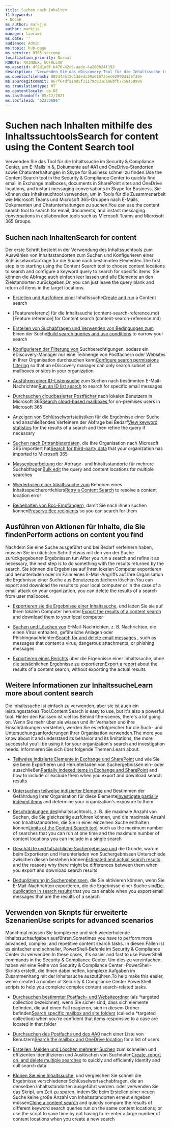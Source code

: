 ```yaml
---
title: Suchen nach Inhalten
f1.keywords:
- NOCSH
ms.author: markjjo
author: markjjo
manager: laurawi
ms.date: ''
audience: Admin
ms.topic: hub-page
ms.service: O365-seccomp
localization_priority: Normal
ROBOTS: NOINDEX, NOFOLLOW
ms.assetid: df2d1e0f-b476-42c9-aade-4a260b24f193
description: 'Verwenden Sie das eDiscovery-Tool für die Inhaltssuche im Security & Compliance Center, um E-Mails in &, Dokumente auf #A1 und #A2 sowie Chatunterhaltungen in Skype for Business schnell zu finden.'
ms.openlocfilehash: 80234a512d13deda29a61073bec62990d135f30e
ms.sourcegitcommit: 967f64dfa1a05f31179c8316b96bfb7758a5d990
ms.translationtype: MT
ms.contentlocale: de-DE
ms.lasthandoff: 05/12/2021
ms.locfileid: "52333686"
---
```

# <a name="search-for-content-using-the-content-search-tool"></a><span data-ttu-id="9cddd-103">Suchen nach Inhalten mithilfe des Inhaltssuchtools</span><span class="sxs-lookup"><span data-stu-id="9cddd-103">Search for content using the Content Search tool</span></span>

<span data-ttu-id="9cddd-104">Verwenden Sie das Tool für die Inhaltssuche im Security & Compliance Center, um E-Mails in &, Dokumente auf #A1 und OneDrive-Standorten sowie Chatunterhaltungen in Skype for Business schnell zu finden.</span><span class="sxs-lookup"><span data-stu-id="9cddd-104">Use the Content Search tool in the Security & Compliance Center to quickly find email in Exchange mailboxes, documents in SharePoint sites and OneDrive locations, and instant messaging conversations in Skype for Business.</span></span> <span data-ttu-id="9cddd-105">Sie können das Inhaltssuchtool verwenden, um in Tools für die Zusammenarbeit wie Microsoft Teams und Microsoft 365-Gruppen nach E-Mails, Dokumenten und Chatunterhaltungen zu suchen.</span><span class="sxs-lookup"><span data-stu-id="9cddd-105">You can use the content search tool to search for email, documents, and instant messaging conversations in collaboration tools such as Microsoft Teams and Microsoft 365 Groups.</span></span>
  
## <a name="search-for-content"></a><span data-ttu-id="9cddd-106">Suchen nach Inhalten</span><span class="sxs-lookup"><span data-stu-id="9cddd-106">Search for content</span></span>

<span data-ttu-id="9cddd-107">Der erste Schritt besteht in der Verwendung des Inhaltssuchtools zum Auswählen von Inhaltsstandorten zum Suchen und Konfigurieren einer Schlüsselwortabfrage für die Suche nach bestimmten Elementen.</span><span class="sxs-lookup"><span data-stu-id="9cddd-107">The first step is to starting using the Content Search tool to choose content locations to search and configure a keyword query to search for specific items.</span></span> <span data-ttu-id="9cddd-108">Sie können die Abfrage auch einfach leer lassen und alle Elemente an den Zielstandorten zurückgeben.</span><span class="sxs-lookup"><span data-stu-id="9cddd-108">Or, you can just leave the query blank and return all items in the target locations.</span></span>
  
- <span data-ttu-id="9cddd-109">[Erstellen und Ausführen einer](content-search.md) Inhaltssuche</span><span class="sxs-lookup"><span data-stu-id="9cddd-109">[Create and run](content-search.md) a Content search</span></span>

- <span data-ttu-id="9cddd-110">[Featurereferenz] für die Inhaltssuche (content-search-reference.md)</span><span class="sxs-lookup"><span data-stu-id="9cddd-110">[Feature reference] for Content search (content-search-reference.md)</span></span>

- <span data-ttu-id="9cddd-111">[Erstellen von Suchabfragen und Verwenden von Bedingungen zum](keyword-queries-and-search-conditions.md) Einen der Suche</span><span class="sxs-lookup"><span data-stu-id="9cddd-111">[Build search queries and use conditions](keyword-queries-and-search-conditions.md) to narrow your search</span></span> 

- <span data-ttu-id="9cddd-112">[Konfigurieren der Filterung von](permissions-filtering-for-content-search.md) Suchberechtigungen, sodass ein eDiscovery-Manager nur eine Teilmenge von Postfächern oder Websites in Ihrer Organisation durchsuchen kann</span><span class="sxs-lookup"><span data-stu-id="9cddd-112">[Configure search permissions filtering](permissions-filtering-for-content-search.md) so that an eDiscovery manager can only search subset of mailboxes or sites in your organization</span></span> 

- <span data-ttu-id="9cddd-113">[Ausführen einer ID-Listensuche](csv-file-for-an-id-list-content-search.md) zum Suchen nach bestimmten E-Mail-Nachrichten</span><span class="sxs-lookup"><span data-stu-id="9cddd-113">[Run an ID list search](csv-file-for-an-id-list-content-search.md) to search for specific email messages</span></span> 

- <span data-ttu-id="9cddd-114">[Durchsuchen cloudbasierter Postfächer ](search-cloud-based-mailboxes-for-on-premises-users.md) nach lokalen Benutzern in Microsoft 365</span><span class="sxs-lookup"><span data-stu-id="9cddd-114">[Search cloud-based mailboxes ](search-cloud-based-mailboxes-for-on-premises-users.md) for on-premises users in Microsoft 365</span></span>

- <span data-ttu-id="9cddd-115">[Anzeigen von Schlüsselwortstatistiken](view-keyword-statistics-for-content-search.md) für die Ergebnisse einer Suche und anschließendes Verfeinern der Abfrage bei Bedarf</span><span class="sxs-lookup"><span data-stu-id="9cddd-115">[View keyword statistics](view-keyword-statistics-for-content-search.md) for the results of a search and then refine the query if necessary</span></span>

- <span data-ttu-id="9cddd-116">[Suchen nach Drittanbieterdaten,](use-content-search-to-search-third-party-data-that-was-imported.md) die Ihre Organisation nach Microsoft 365 importiert hat</span><span class="sxs-lookup"><span data-stu-id="9cddd-116">[Search for third-party data](use-content-search-to-search-third-party-data-that-was-imported.md) that your organization has imported to Microsoft 365</span></span>

- <span data-ttu-id="9cddd-117">[Massenbearbeitung](bulk-edit-content-searches.md) der Abfrage- und Inhaltsstandorte für mehrere Suchabfragen</span><span class="sxs-lookup"><span data-stu-id="9cddd-117">[Bulk edit](bulk-edit-content-searches.md) the query and content locations for multiple searches</span></span>

- <span data-ttu-id="9cddd-118">[Wiederholen einer Inhaltssuche zum](retry-failed-content-search.md) Beheben eines Inhaltsspeicherortfehlers</span><span class="sxs-lookup"><span data-stu-id="9cddd-118">[Retry a Content Search](retry-failed-content-search.md) to resolve a content location error</span></span>

- <span data-ttu-id="9cddd-119">[Beibehalten von Bcc-Empfängern,](/exchange/policy-and-compliance/holds/preserve-bcc-recipients-and-group-members) damit Sie nach ihnen suchen können</span><span class="sxs-lookup"><span data-stu-id="9cddd-119">[Preserve Bcc recipients](/exchange/policy-and-compliance/holds/preserve-bcc-recipients-and-group-members) so you can search for them</span></span> 

## <a name="perform-actions-on-content-you-find"></a><span data-ttu-id="9cddd-120">Ausführen von Aktionen für Inhalte, die Sie finden</span><span class="sxs-lookup"><span data-stu-id="9cddd-120">Perform actions on content you find</span></span>

<span data-ttu-id="9cddd-121">Nachdem Sie eine Suche ausgeführt und bei Bedarf verfeinern haben, müssen Sie im nächsten Schritt etwas mit den von der Suche zurückgegebenen Ergebnissen tun.</span><span class="sxs-lookup"><span data-stu-id="9cddd-121">After you run a search and refine it as necessary, the next step is to do something with the results returned by the search.</span></span> <span data-ttu-id="9cddd-122">Sie können die Ergebnisse auf Ihren lokalen Computer exportieren und herunterladen oder im Falle eines E-Mail-Angriffs auf Ihre Organisation die Ergebnisse einer Suche aus Benutzerpostfächern löschen.</span><span class="sxs-lookup"><span data-stu-id="9cddd-122">You can export and download the results to your local computer or in the case of a email attack on your organization, you can delete the results of a search from user mailboxes.</span></span>
  
- <span data-ttu-id="9cddd-123">[Exportieren sie die Ergebnisse einer Inhaltssuche,](export-search-results.md) und laden Sie sie auf Ihren lokalen Computer herunter.</span><span class="sxs-lookup"><span data-stu-id="9cddd-123">[Export the results of a content search](export-search-results.md) and download them to your local computer</span></span> 

- <span data-ttu-id="9cddd-124">[Suchen und Löschen von](search-for-and-delete-messages-in-your-organization.md) E-Mail-Nachrichten, z. B. Nachrichten, die einen Virus enthalten, gefährliche Anlagen oder Phishingnachrichten</span><span class="sxs-lookup"><span data-stu-id="9cddd-124">[Search for and delete email messages](search-for-and-delete-messages-in-your-organization.md) , such as messages that content a virus, dangerous attachments, or phishing messages</span></span>

- <span data-ttu-id="9cddd-125">[Exportieren eines Berichts](export-a-content-search-report.md) über die Ergebnisse einer Inhaltssuche, ohne die tatsächlichen Ergebnisse zu exportieren</span><span class="sxs-lookup"><span data-stu-id="9cddd-125">[Export a report](export-a-content-search-report.md) about the results of a content search, without exporting the actual results</span></span> 

## <a name="learn-more-about-content-search"></a><span data-ttu-id="9cddd-126">Weitere Informationen zur Inhaltssuche</span><span class="sxs-lookup"><span data-stu-id="9cddd-126">Learn more about content search</span></span>

<span data-ttu-id="9cddd-127">Die Inhaltssuche ist einfach zu verwenden, aber sie ist auch ein leistungsstarkes Tool.</span><span class="sxs-lookup"><span data-stu-id="9cddd-127">Content Search is easy to use, but it's also a powerful tool.</span></span> <span data-ttu-id="9cddd-128">Hinter den Kulissen ist viel los.</span><span class="sxs-lookup"><span data-stu-id="9cddd-128">Behind-the-scenes, there's a lot going on.</span></span> <span data-ttu-id="9cddd-129">Wenn Sie mehr über sie wissen und ihr Verhalten und ihre Einschränkungen verstehen, werden Sie es erfolgreicher für die Such- und Untersuchungsanforderungen Ihrer Organisation verwenden.</span><span class="sxs-lookup"><span data-stu-id="9cddd-129">The more you know about it and understand its behavior and its limitations, the more successful you'll be using it for your organization's search and investigation needs.</span></span> <span data-ttu-id="9cddd-130">Informieren Sie sich über folgende Themen:</span><span class="sxs-lookup"><span data-stu-id="9cddd-130">Learn about:</span></span>
  
- <span data-ttu-id="9cddd-131">[Teilweise indizierte Elemente in Exchange und SharePoint](partially-indexed-items-in-content-search.md) und wie Sie sie beim Exportieren und Herunterladen von Suchergebnissen ein- oder ausschließen</span><span class="sxs-lookup"><span data-stu-id="9cddd-131">[Partially indexed items in Exchange and SharePoint](partially-indexed-items-in-content-search.md) and how to include or exclude them when you export and download search results</span></span>

- <span data-ttu-id="9cddd-132">[Untersuchen teilweise indizierter Elemente](investigating-partially-indexed-items-in-ediscovery.md) und Bestimmen der Gefährdung Ihrer Organisation für diese Elemente</span><span class="sxs-lookup"><span data-stu-id="9cddd-132">[Investigate partially indexed items](investigating-partially-indexed-items-in-ediscovery.md) and determine your organization's exposure to them</span></span>

- <span data-ttu-id="9cddd-133">[Beschränkungen des](limits-for-content-search.md)Inhaltssuchtools, z. B. die maximale Anzahl von Suchen, die Sie gleichzeitig ausführen können, und die maximale Anzahl von Inhaltsstandorten, die Sie in einer einzelnen Suche enthalten können</span><span class="sxs-lookup"><span data-stu-id="9cddd-133">[Limits of the Content Search tool](limits-for-content-search.md), such as the maximum number of searches that you can run at one time and the maximum number of content locations you can include in a single search</span></span>

- <span data-ttu-id="9cddd-134">[Geschätzte und tatsächliche Suchergebnisse und](differences-between-estimated-and-actual-ediscovery-search-results.md) die Gründe, warum beim Exportieren und Herunterladen von Suchergebnissen Unterschiede zwischen diesen bestehen können</span><span class="sxs-lookup"><span data-stu-id="9cddd-134">[Estimated and actual search results](differences-between-estimated-and-actual-ediscovery-search-results.md) and the reasons why there might be differences between them when you export and download search results</span></span>

- <span data-ttu-id="9cddd-135">[Deduplizierung in Suchergebnissen,](de-duplication-in-ediscovery-search-results.md) die Sie aktivieren können, wenn Sie E-Mail-Nachrichten exportieren, die die Ergebnisse einer Suche sind</span><span class="sxs-lookup"><span data-stu-id="9cddd-135">[De-duplication in search results](de-duplication-in-ediscovery-search-results.md) that you can enable when you export email messages that are the results of a search</span></span>

## <a name="use-scripts-for-advanced-scenarios"></a><span data-ttu-id="9cddd-136">Verwenden von Skripts für erweiterte Szenarien</span><span class="sxs-lookup"><span data-stu-id="9cddd-136">Use scripts for advanced scenarios</span></span>

<span data-ttu-id="9cddd-137">Manchmal müssen Sie komplexere und sich wiederholende Inhaltssuchaufgaben ausführen.</span><span class="sxs-lookup"><span data-stu-id="9cddd-137">Sometimes you have to perform more advanced, complex, and repetitive content search tasks.</span></span> <span data-ttu-id="9cddd-138">In diesen Fällen ist es einfacher und schneller, PowerShell-Befehle im Security & Compliance Center zu verwenden.</span><span class="sxs-lookup"><span data-stu-id="9cddd-138">In these cases, it's easier and fast to use PowerShell commands in the Security & Compliance Center.</span></span> <span data-ttu-id="9cddd-139">Um dies zu vereinfachen, haben wir eine Reihe von Security & Compliance Center -PowerShell-Skripts erstellt, die Ihnen dabei helfen, komplexe Aufgaben im Zusammenhang mit der Inhaltssuche auszuführen.</span><span class="sxs-lookup"><span data-stu-id="9cddd-139">To help make this easier, we've created a number of Security & Compliance Center PowerShell scripts to help you complete complex content search-related tasks.</span></span>
  
- <span data-ttu-id="9cddd-140">[Durchsuchen bestimmter Postfach- und Websiteordner](use-content-search-for-targeted-collections.md) (als \*targeted collection bezeichnet), wenn Sie sicher sind, dass sich elemente befinden, die auf einen Fall reagieren, sich in diesem Ordner befinden</span><span class="sxs-lookup"><span data-stu-id="9cddd-140">[Search specific mailbox and site folders](use-content-search-for-targeted-collections.md) (called a  \*targeted collection) when you're confident that items responsive to a case are located in that folder</span></span>

- <span data-ttu-id="9cddd-141">[Durchsuchen des Postfachs und des #A0](search-the-mailbox-and-onedrive-for-business-for-a-list-of-users.md) nach einer Liste von Benutzern</span><span class="sxs-lookup"><span data-stu-id="9cddd-141">[Search the mailbox and OneDrive location](search-the-mailbox-and-onedrive-for-business-for-a-list-of-users.md) for a list of users</span></span> 

- <span data-ttu-id="9cddd-142">[Erstellen, Melden und Löschen mehrerer Suchen](create-report-on-and-delete-multiple-content-searches.md) zum schnellen und effizienten Identifizieren und Auslöschen von Suchdaten</span><span class="sxs-lookup"><span data-stu-id="9cddd-142">[Create, report on, and delete multiple searches](create-report-on-and-delete-multiple-content-searches.md) to quickly and efficiently identify and cull search data</span></span> 

- <span data-ttu-id="9cddd-143">[Klonen Sie eine Inhaltssuche,](clone-a-content-search.md) und vergleichen Sie schnell die Ergebnisse verschiedener Schlüsselwortsuchabfragen, die an denselben Inhaltsstandorten ausgeführt werden. oder verwenden Sie das Skript, um Zeit zu sparen, indem Sie beim Erstellen einer neuen Suche keine große Anzahl von Inhaltsstandorten erneut eingeben müssen</span><span class="sxs-lookup"><span data-stu-id="9cddd-143">[Clone a content search](clone-a-content-search.md) and quickly compare the results of different keyword search queries run on the same content locations; or use the script to save time by not having to re-enter a large number of content locations when you create a new search</span></span>